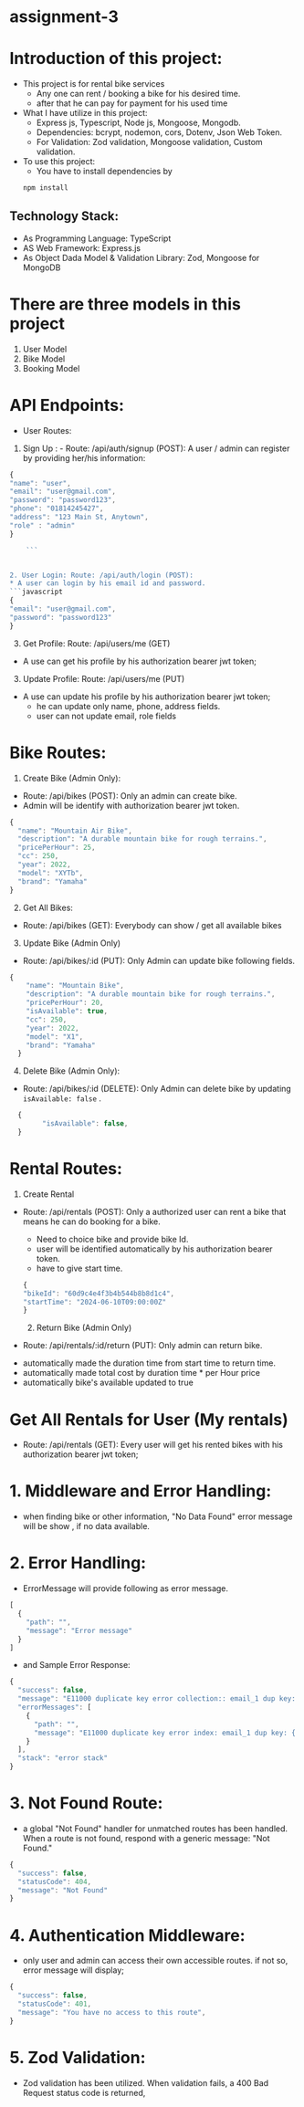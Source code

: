 # assignment-3

# Introduction of this project:

- This project is for rental bike services
  - Any one can rent / booking a bike for his desired time.
  - after that he can pay for payment for his used time
- What I have utilize in this project:
  - Express js, Typescript, Node js, Mongoose, Mongodb.
  - Dependencies: bcrypt, nodemon, cors, Dotenv, Json Web Token.
  - For Validation: Zod validation, Mongoose validation, Custom validation.
- To use this project:
  - You have to install dependencies by
  ```javascript
  npm install
  ```

## Technology Stack:

- As Programming Language: TypeScript
- AS Web Framework: Express.js
- As Object Dada Model & Validation Library: Zod, Mongoose for MongoDB

# There are three models in this project

1. User Model
2. Bike Model
3. Booking Model

# API Endpoints:

- User Routes:

1. Sign Up : - Route: /api/auth/signup (POST): A user / admin can register by providing her/his information:

````javascript
{
"name": "user",
"email": "user@gmail.com",
"password": "password123",
"phone": "01814245427",
"address": "123 Main St, Anytown",
"role" : "admin"
}

    ```


2. User Login: Route: /api/auth/login (POST):
* A user can login by his email id and password.
```javascript
{
"email": "user@gmail.com",
"password": "password123"
}
````

3. Get Profile: Route: /api/users/me (GET)

- A use can get his profile by his authorization bearer jwt token;

3. Update Profile: Route: /api/users/me (PUT)

- A use can update his profile by his authorization bearer jwt token;
  - he can update only name, phone, address fields.
  - user can not update email, role fields

# Bike Routes:

1. Create Bike (Admin Only):

- Route: /api/bikes (POST): Only an admin can create bike.
- Admin will be identify with authorization bearer jwt token.

```javascript
{
  "name": "Mountain Air Bike",
  "description": "A durable mountain bike for rough terrains.",
  "pricePerHour": 25,
  "cc": 250,
  "year": 2022,
  "model": "XYTb",
  "brand": "Yamaha"
}

```

2. Get All Bikes:

- Route: /api/bikes (GET): Everybody can show / get all available bikes

3. Update Bike (Admin Only)

- Route: /api/bikes/:id (PUT): Only Admin can update bike following fields.

```javascript
{
    "name": "Mountain Bike",
    "description": "A durable mountain bike for rough terrains.",
    "pricePerHour": 20,
    "isAvailable": true,
    "cc": 250,
    "year": 2022,
    "model": "X1",
    "brand": "Yamaha"
  }
```

4. Delete Bike (Admin Only):

- Route: /api/bikes/:id (DELETE): Only Admin can delete bike by updating `isAvailable: false` .

```javascript
  {
        "isAvailable": false,
  }
```

# Rental Routes:

1. Create Rental

- Route: /api/rentals (POST): Only a authorized user can rent a bike that means he can do booking for a bike.

  - Need to choice bike and provide bike Id.
  - user will be identified automatically by his authorization bearer token.
  - have to give start time.

  ```javascript
  {
  "bikeId": "60d9c4e4f3b4b544b8b8d1c4",
  "startTime": "2024-06-10T09:00:00Z"
  }

  ```


  2. Return Bike (Admin Only)

* Route: /api/rentals/:id/return (PUT): Only admin can return bike.
- automatically made the duration time from start time to return time. 
- automatically made total cost by duration time * per Hour price 
- automatically bike's available updated to true



# Get All Rentals for User (My rentals)

* Route: /api/rentals (GET): Every user will get his rented bikes with his authorization bearer jwt token;




# 1. Middleware and Error Handling:
* when finding bike or other information, "No Data Found" error message will be show , if no data available.

# 2. Error Handling:
* ErrorMessage will provide following as error message.
```javascript
[
  {
    "path": "",
    "message": "Error message"
  }
]

```
* and Sample Error Response:

```javascript
{
  "success": false,
  "message": "E11000 duplicate key error collection:: email_1 dup key: { email: \\"user@gmail.com\\" }",
  "errorMessages": [
    {
      "path": "",
      "message": "E11000 duplicate key error index: email_1 dup key: { email: \\"user@gmail.com\\" }"
    }
  ],
  "stack": "error stack"
}


```


# 3. Not Found Route:
* a global "Not Found" handler for unmatched routes   has been handled. When a route is not found, respond with a generic message: "Not Found."
```javascript
{
  "success": false,
  "statusCode": 404,
  "message": "Not Found"
}


```

# 4. Authentication Middleware: 
* only user and admin can access their own accessible routes. if not so, error message will display;
```javascript
{
  "success": false,
  "statusCode": 401,
  "message": "You have no access to this route",
}
```

# 5. Zod Validation:
* Zod validation has been utilized. When validation fails, a 400 Bad Request status code is returned,